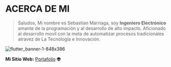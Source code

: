 # ACERCA DE MI 

> Saludos, Mi nombre es Sebastian Marriaga, soy **Ingeniero Electrónico** amante de la programación y al desarrollo de alto impacto. Aficionado al desarrollo movil con la meta de automatizar procesos tradicionales atravez de La Tecnología e Innovación.


![flutter_banner-1-848x386](https://user-images.githubusercontent.com/80381423/132936425-613d9974-9f2f-431d-99d8-219dbccf3a94.jpg)

**Mi Sitio Web:** [Portafolio](https://portafolio-web-sm.web.app "Portafolio") 👽

